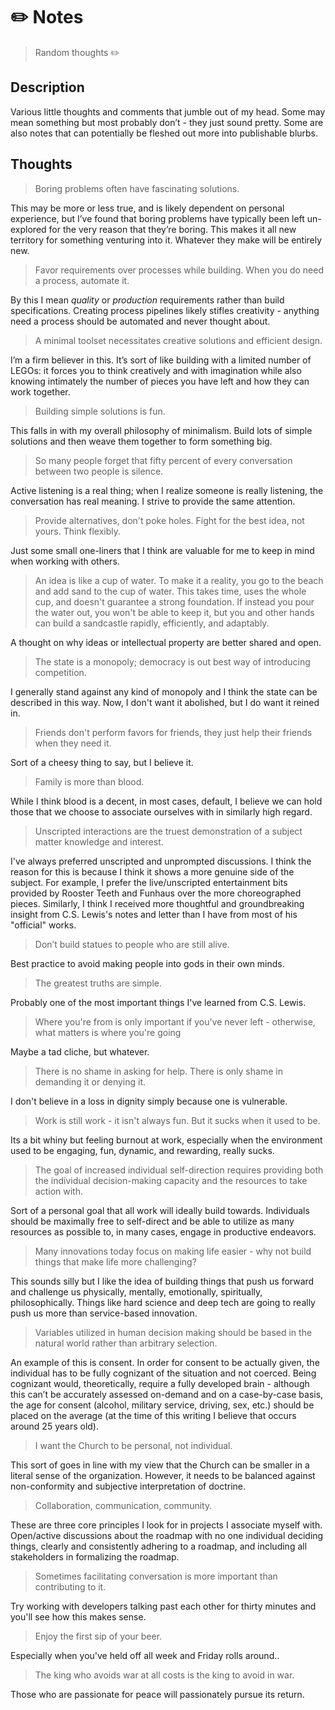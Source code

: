 # ✏️ Notes

> Random thoughts ✏️
## Description

Various little thoughts and comments that jumble out of my head. Some may mean something but most probably don’t - they just sound pretty. Some are also notes that can potentially be fleshed out more into publishable blurbs.

## Thoughts


> Boring problems often have fascinating solutions.

This may be more or less true, and is likely dependent on personal experience, but I’ve found that boring problems have typically been left un-explored for the very reason that they’re boring. This makes it all new territory for something venturing into it. Whatever they make will be entirely new.


> Favor requirements over processes while building. When you do need a process, automate it.

By this I mean *quality* or *production* requirements rather than build specifications. Creating process pipelines likely stifles creativity - anything need a process should be automated and never thought about.


> A minimal toolset necessitates creative solutions and efficient design.

I’m a firm believer in this. It’s sort of like building with a limited number of LEGOs: it forces you to think creatively and with imagination while also knowing intimately the number of pieces you have left and how they can work together.


> Building simple solutions is fun.

This falls in with my overall philosophy of minimalism. Build lots of simple solutions and then weave them together to form something big.


> So many people forget that fifty percent of every conversation between two people is silence.

Active listening is a real thing; when I realize someone is really listening, the conversation has real meaning. I strive to provide the same attention.


> Provide alternatives, don't poke holes.
> Fight for the best idea, not yours.
> Think flexibly.

Just some small one-liners that I think are valuable for me to keep in mind when working with others.


> An idea is like a cup of water. To make it a reality, you go to the beach and add sand to the cup of water. This takes time, uses the whole cup, and doesn't guarantee a strong foundation. If instead you pour the water out, you won't be able to keep it, but you and other hands can build a sandcastle rapidly, efficiently, and adaptably.

A thought on why ideas or intellectual property are better shared and open.


> The state is a monopoly; democracy is out best way of introducing competition.

I generally stand against any kind of monopoly and I think the state can be described in this way. Now, I don't want it abolished, but I do want it reined in.


> Friends don't perform favors for friends, they just help their friends when they need it.

Sort of a cheesy thing to say, but I believe it.


> Family is more than blood.

While I think blood is a decent, in most cases, default, I believe we can hold those that we choose to associate ourselves with in similarly high regard.


> Unscripted interactions are the truest demonstration of a subject matter knowledge and interest.

I've always preferred unscripted and unprompted discussions. I think the reason for this is because I think it shows a more genuine side of the subject. For example, I prefer the live/unscripted entertainment bits provided by Rooster Teeth and Funhaus over the more choreographed pieces. Similarly, I think I received more thoughtful and groundbreaking insight from C.S. Lewis's notes and letter than I have from most of his "official" works.


> Don’t build statues to people who are still alive.

Best practice to avoid making people into gods in their own minds.


> The greatest truths are simple.

Probably one of the most important things I've learned from C.S. Lewis.


> Where you're from is only important if you've never left - otherwise, what matters is where you're going

Maybe a tad cliche, but whatever.


> There is no shame in asking for help. There is only shame in demanding it or denying it.

I don't believe in a loss in dignity simply because one is vulnerable.


> Work is still work - it isn't always fun. But it sucks when it used to be.

Its a bit whiny but feeling burnout at work, especially when the environment used to be engaging, fun, dynamic, and rewarding, really sucks.


> The goal of increased individual self-direction requires providing both the individual decision-making capacity and the resources to take action with.

Sort of a personal goal that all work will ideally build towards. Individuals should be maximally free to self-direct and be able to utilize as many resources as possible to, in many cases, engage in productive endeavors.


> Many innovations today focus on making life easier - why not build things that make life more challenging?

This sounds silly but I like the idea of building things that push us forward and challenge us physically, mentally, emotionally, spiritually, philosophically. Things like hard science and deep tech are going to really push us more than service-based innovation.


> Variables utilized in human decision making should be based in the natural world rather than arbitrary selection.

An example of this is consent. In order for consent to be actually given, the individual has to be fully cognizant of the situation and not coerced. Being cognizant would, theoretically, require a fully developed brain - although this can’t be accurately assessed on-demand and on a case-by-case basis, the age for consent (alcohol, military service, driving, sex, etc.) should be placed on the average (at the time of this writing I believe that occurs around 25 years old).


> I want the Church to be personal, not individual.

This sort of goes in line with my view that the Church can be smaller in a literal sense of the organization. However, it needs to be balanced against non-conformity and subjective interpretation of doctrine.


> Collaboration, communication, community.

These are three core principles I look for in projects I associate myself with. Open/active discussions about the roadmap with no one individual deciding things, clearly and consistently adhering to a roadmap, and including all stakeholders in formalizing the roadmap.


> Sometimes facilitating conversation is more important than contributing to it.

Try working with developers talking past each other for thirty minutes and you'll see how this makes sense.


> Enjoy the first sip of your beer.

Especially when you've held off all week and Friday rolls around..


> The king who avoids war at all costs is the king to avoid in war.

Those who are passionate for peace will passionately pursue its return.


